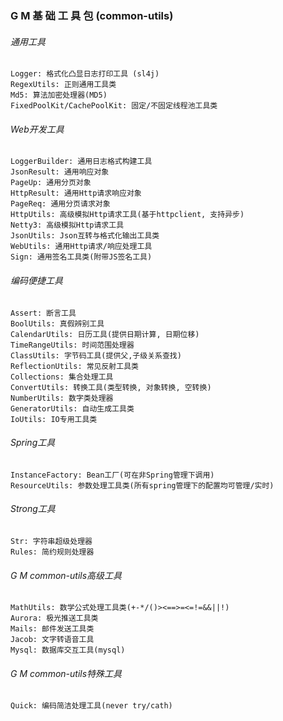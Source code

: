 ### G M 基 础 工 具 包 (common-utils)

###### 通用工具
    Logger: 格式化凸显日志打印工具 (sl4j)
    RegexUtils: 正则通用工具类
    Md5: 算法加密处理器(MD5)
    FixedPoolKit/CachePoolKit: 固定/不固定线程池工具类

###### Web开发工具
    LoggerBuilder: 通用日志格式构建工具
    JsonResult: 通用响应对象
    PageUp: 通用分页对象
    HttpResult: 通用Http请求响应对象
    PageReq: 通用分页请求对象
    HttpUtils: 高级模拟Http请求工具(基于httpclient, 支持异步)
    Netty3: 高级模拟Http请求工具
    JsonUtils: Json互转与格式化输出工具类
    WebUtils: 通用Http请求/响应处理工具
    Sign: 通用签名工具类(附带JS签名工具)

###### 编码便捷工具
    Assert: 断言工具
    BoolUtils: 真假辨别工具
    CalendarUtils: 日历工具(提供日期计算, 日期位移)
    TimeRangeUtils: 时间范围处理器
    ClassUtils: 字节码工具(提供父,子级关系查找)
    ReflectionUtils: 常见反射工具类
    Collections: 集合处理工具
    ConvertUtils: 转换工具(类型转换, 对象转换, 空转换)
    NumberUtils: 数字类处理器
    GeneratorUtils: 自动生成工具类
    IoUtils: IO专用工具类

###### Spring工具
    InstanceFactory: Bean工厂(可在非Spring管理下调用)
    ResourceUtils: 参数处理工具类(所有spring管理下的配置均可管理/实时)

###### Strong工具
    Str: 字符串超级处理器
    Rules: 简约规则处理器

###### G M common-utils高级工具
    MathUtils: 数学公式处理工具类(+-*/()><==>=<=!=&&||!)
    Aurora: 极光推送工具类
    Mails: 邮件发送工具类
    Jacob: 文字转语音工具
    Mysql: 数据库交互工具(mysql)

###### G M common-utils特殊工具
    Quick: 编码简洁处理工具(never try/cath)
